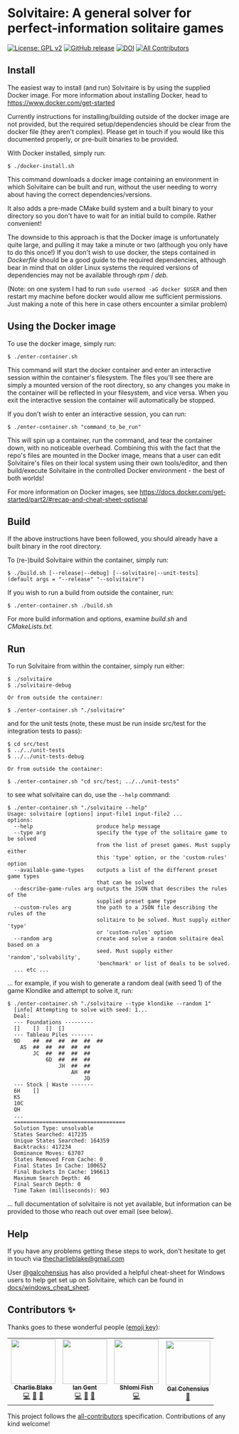 # Solvitaire: A general solver for perfect-information solitaire games
[![License: GPL v2](https://img.shields.io/badge/License-GPL%20v2-blue.svg)](https://www.gnu.org/licenses/old-licenses/gpl-2.0.en.html) [![GitHub release](https://d25lcipzij17d.cloudfront.net/badge.svg?id=gh&type=6&v=0.10.2)](https://github.com/thecharlesblake/Solvitaire/releases/tag/v0.10/2)
[![DOI](https://zenodo.org/badge/103662666.svg)](https://zenodo.org/badge/latestdoi/103662666)<!-- ALL-CONTRIBUTORS-BADGE:START - Do not remove or modify this section -->
[![All Contributors](https://img.shields.io/badge/all_contributors-4-orange.svg?style=flat-square)](#contributors-)
<!-- ALL-CONTRIBUTORS-BADGE:END -->

## Install

The easiest way to install (and run) Solvitaire is by using the supplied
Docker image. For more information about installing Docker, head to 
<https://www.docker.com/get-started>

Currently instructions for installing/building outside of the docker image are not
provided, but the required setup/dependencies should be clear from the docker file
(they aren't complex). Please get in touch if you would like this documented
properly, or pre-built binaries to be provided.

With Docker installed, simply run:

```
$ ./docker-install.sh
```

This command downloads a docker image containing an environment in which
Solvitaire can be built and run, without the user needing to worry about having
the correct dependencies/versions.

It also adds a pre-made CMake build system and a built binary to your directory
so you don't have to wait for an initial build to compile. Rather convenient!

The downside to this approach is that the Docker image is unfortunately quite
large, and pulling it may take a minute or two (although you only have to do
this once!) If you don't wish to use docker, the steps contained in
_Dockerfile_ should be a good guide to the required dependencies, although bear
in mind that on older Linux systems the required versions of dependencies may
not be available through _rpm_ / _deb_.

(Note: on one system I had to run `sudo usermod -aG docker $USER`
and then restart my machine before docker would allow me sufficient
permissions. Just making a note of this here in case others encounter a similar
problem)

## Using the Docker image

To use the docker image, simply run:

```
$ ./enter-container.sh
```

This command will start the docker container and enter an interactive session
within the container's filesystem. The files you'll see there are simply a
mounted version of the root directory, so any changes you make in the
container will be reflected in your filesystem, and vice versa. When
you exit the interactive session the container will automatically be stopped.

If you don't wish to enter an interactive session, you can run:

```
$ ./enter-container.sh "command_to_be_run"
```

This will spin up a container, run the command, and tear the container down,
with no noticeable overhead. Combining this with the fact that the repo's
files are mounted in the Docker image, means that a user can edit
Solvitaire's files on their local system using their own tools/editor, and
then build/execute Solvitaire in the controlled Docker environment - the
best of both worlds!

For more information on Docker images, see
<https://docs.docker.com/get-started/part2/#recap-and-cheat-sheet-optional>

## Build

If the above instructions have been followed, you should already have a
built binary in the root directory. 

To (re-)build Solvitaire within the container, simply run:

```
$ ./build.sh [--release|--debug] [--solvitaire|--unit-tests]
(default args = "--release" "--solvitaire")
```

If you wish to run a build from outside the container, run:

```
$ ./enter-container.sh ./build.sh
```

For more build information and options, examine _build.sh_ and
_CMakeLists.txt._

## Run

To run Solvitaire from within the container, simply run either:

```
$ ./solvitaire
$ ./solvitaire-debug

Or from outside the container:

$ ./enter-container.sh "./solvitaire"
```

and for the unit tests (note, these must be
run inside src/test for the integration tests to pass):

```
$ cd src/test
$ ../../unit-tests
$ ../../unit-tests-debug

Or from outside the container:

$ ./enter-container.sh "cd src/test; ../../unit-tests"
```

to see what solvitaire can do, use the `--help` command:

```
$ ./enter-container.sh "./solvitaire --help"
Usage: solvitaire [options] input-file1 input-file2 ...
options:
  --help                    produce help message
  --type arg                specify the type of the solitaire game to be solved
                            from the list of preset games. Must supply either 
                            this 'type' option, or the 'custom-rules' option
  --available-game-types    outputs a list of the different preset game types 
                            that can be solved
  --describe-game-rules arg outputs the JSON that describes the rules of the 
                            supplied preset game type
  --custom-rules arg        the path to a JSON file describing the rules of the
                            solitaire to be solved. Must supply either 'type' 
                            or 'custom-rules' option
  --random arg              create and solve a random solitaire deal based on a
                            seed. Must supply either 'random','solvability', 
                            'benchmark' or list of deals to be solved.
  ... etc ...
```

...
for example, if you wish to generate a random deal (with seed 1) of the game Klondike
and attempt to solve it, run:

```
$ ./enter-container.sh "./solvitaire --type klondike --random 1"
  [info] Attempting to solve with seed: 1...
  Deal:
  --- Foundations ---------
  []	[]	[]	[]	
  --- Tableau Piles -------
  9D	##	##	##	##	##	##	
  	AS	##	##	##	##	##	
  		JC	##	##	##	##	
  			6D	##	##	##	
  				JH	##	##	
  					AH	##	
  						JD	
  --- Stock | Waste -------
  6H	[]	
  KS		
  10C		
  QH		
  ...	
  ===================================
  Solution Type: unsolvable
  States Searched: 417235
  Unique States Searched: 164359
  Backtracks: 417234
  Dominance Moves: 63707
  States Removed From Cache: 0
  Final States In Cache: 100652
  Final Buckets In Cache: 196613
  Maximum Search Depth: 46
  Final Search Depth: 0
  Time Taken (milliseconds): 903
```

...
full documentation of solvitaire is not yet available, but information can be provided
to those who reach out over email (see below).

## Help

If you have any problems getting these steps to work, don't hesitate to get in
touch via <thecharlieblake@gmail.com>

User [@galcohensius]( https://github.com/galcohensius ) has also provided a helpful
cheat-sheet for Windows users to help get set up on Solvitaire, which can be found
in [docs/windows_cheat_sheet]( docs/windows_cheat_sheet.md ).

## Contributors ✨

Thanks goes to these wonderful people ([emoji key](https://allcontributors.org/docs/en/emoji-key)):

<!-- ALL-CONTRIBUTORS-LIST:START - Do not remove or modify this section -->
<!-- prettier-ignore-start -->
<!-- markdownlint-disable -->
<table>
  <tr>
    <td align="center"><a href="http://thecharlesblake.co.uk/"><img src="https://avatars1.githubusercontent.com/u/17354715?v=4" width="100px;" alt=""/><br /><sub><b>Charlie Blake</b></sub></a><br /><a href="https://github.com/thecharlieblake/Solvitaire/commits?author=thecharlesblake" title="Code">💻</a> <a href="#design-thecharlesblake" title="Design">🎨</a> <a href="#ideas-thecharlesblake" title="Ideas, Planning, & Feedback">🤔</a></td>
    <td align="center"><a href="http://ian.gent"><img src="https://avatars0.githubusercontent.com/u/2893913?v=4" width="100px;" alt=""/><br /><sub><b>Ian Gent</b></sub></a><br /><a href="https://github.com/thecharlieblake/Solvitaire/commits?author=turingfan" title="Code">💻</a> <a href="#design-turingfan" title="Design">🎨</a> <a href="#ideas-turingfan" title="Ideas, Planning, & Feedback">🤔</a></td>
    <td align="center"><a href="http://www.shlomifish.org/"><img src="https://avatars1.githubusercontent.com/u/3150?v=4" width="100px;" alt=""/><br /><sub><b>Shlomi Fish</b></sub></a><br /><a href="https://github.com/thecharlieblake/Solvitaire/commits?author=shlomif" title="Code">💻</a></td>
    <td align="center"><a href="https://github.com/galcohensius"><img src="https://avatars1.githubusercontent.com/u/25342140?v=4" width="100px;" alt=""/><br /><sub><b>Gal Cohensius</b></sub></a><br /><a href="https://github.com/thecharlieblake/Solvitaire/commits?author=galcohensius" title="Documentation">📖</a></td>
  </tr>
</table>

<!-- markdownlint-enable -->
<!-- prettier-ignore-end -->
<!-- ALL-CONTRIBUTORS-LIST:END -->

This project follows the [all-contributors](https://github.com/all-contributors/all-contributors) specification. Contributions of any kind welcome!
